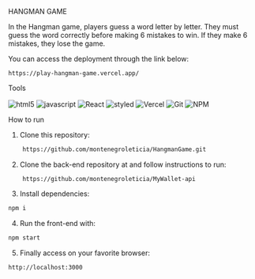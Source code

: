 HANGMAN GAME

In the Hangman game, players guess a word letter by letter. They must guess the word correctly before making 6 mistakes to win. If they make 6 mistakes, they lose the game.


You can access the deployment through the link below:
    
    https://play-hangman-game.vercel.app/

Tools

<div>
    <img align = "center" alt = "html5" src = "https://img.shields.io/badge/HTML5-E34F26?style=for-the-badge&logo=html5&logoColor=white" />
    <img align = "center" alt = "javascript" src = "https://img.shields.io/badge/JavaScript-323330?style=for-the-badge&logo=javascript&logoColor=F7DF1E" />
    <img align = "center" alt = "React" src = "https://img.shields.io/badge/React-20232A?style=for-the-badge&logo=react&logoColor=61DAFB "/>
    <img align = "center" alt = "styled" src = "https://img.shields.io/badge/styled--components-DB7093?style=for-the-badge&logo=styled-components&logoColor=white" />
    <img align = "center" alt = "Vercel" src = "https://img.shields.io/badge/Vercel-000000?style=for-the-badge&logo=vercel&logoColor=white" />
    <img align = "center" alt = "Git" src = "https://img.shields.io/badge/GIT-E44C30?style=for-the-badge&logo=git&logoColor=white" />
    <img align = "center" alt = "NPM" src = "https://img.shields.io/badge/NPM-%23000000.svg?style=for-the-badge&logo=npm&logoColor=white" />
</div>

How to run

1. Clone this repository:
```bash
    https://github.com/montenegroleticia/HangmanGame.git
```
2. Clone the back-end repository at and follow instructions to run:
```bash
    https://github.com/montenegroleticia/MyWallet-api
```
3. Install dependencies:
```bash
npm i
```
4. Run the front-end with:
```bash
npm start
```
5. Finally access on your favorite browser:
```bash
http://localhost:3000
```
